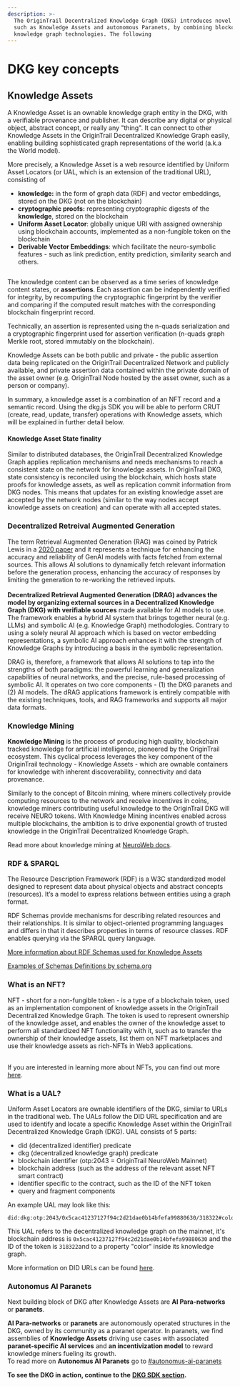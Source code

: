 ```yaml
---
description: >-
  The OriginTrail Decentralized Knowledge Graph (DKG) introduces novel concepts,
  such as Knowledge Assets and autonomous Paranets, by combining blockchain and
  knowledge graph technologies. The following
---
```


# DKG key concepts

## Knowledge Assets

A Knowledge Asset is an ownable knowledge graph entity in the DKG, with a verifiable provenance and publisher. It can describe any digital or physical object, abstract concept, or really any "thing". It can connect to other Knowledge Assets in the OriginTrail Decentralized Knowledge Graph easily, enabling building sophisticated graph representations of the world (a.k.a the World model).

More precisely, a Knowledge Asset is a web resource identified by Uniform Asset Locators (or UAL, which is an extension of the traditional URL), consisting of

* **knowledge:** in the form of graph data (RDF) and vector embeddings, stored on the DKG (not on the blockchain)
* **cryptographic proofs:** representing cryptographic digests of the **knowledge**, stored on the blockchain
* **Uniform Asset Locator**: globally unique URI with assigned ownership using blockchain accounts, implemented as a non-fungible token on the blockchain
* **Derivable Vector Embeddings**: which facilitate the neuro-symbolic features - such as link prediction, entity prediction, similarity search and others.



<figure><img src=".gitbook/assets/Screenshot 2024-06-13 at 22.59.48.png" alt=""><figcaption></figcaption></figure>

The knowledge content can be observed as a time series of knowledge content states, or **assertions**. Each assertion can be independently verified for integrity, by recomputing the cryptographic fingerprint by the verifier and comparing if the computed result matches with the corresponding blockchain fingerprint record.

Technically, an assertion is represented using the n-quads serialization and a cryptographic fingerprint used for assertion verification (n-quads graph Merkle root, stored immutably on the blockchain).

Knowledge Assets can be both public and private - the public assertion data being replicated on the OriginTrail Decentralized Network and publicly available, and private assertion data contained within the private domain of the asset owner (e.g. OriginTrail Node hosted by the asset owner, such as a person or company).

In summary, a knowledge asset is a combination of an NFT record and a semantic record. Using the dkg.js SDK you will be able to perform CRUT (create, read, update, transfer) operations with Knowledge assets, which will be explained in further detail below.

#### Knowledge Asset State finality

Similar to distributed databases, the OriginTrail Decentralized Knowledge Graph applies replication mechanisms and needs mechanisms to reach a consistent state on the network for knowledge assets. In OriginTrail DKG, state consistency is reconciled using the blockchain, which hosts state proofs for knowledge assets, as well as replication commit information from DKG nodes. This means that updates for an existing knowledge asset are accepted by the network nodes (similar to the way nodes accept knowledge assets on creation) and can operate with all accepted states.

### Decentralized Retreival Augmented Generation

The term Retrieval Augmented Generation (RAG) was coined by Patrick Lewis in a [2020 paper](https://arxiv.org/pdf/2005.11401.pdf) and it represents a technique for enhancing the accuracy and reliability of GenAI models with facts fetched from external sources. This allows AI solutions to dynamically fetch relevant information before the generation process, enhancing the accuracy of responses by limiting the generation to re-working the retrieved inputs. \
\
**Decentralized Retrieval Augmented Generation (DRAG) advances the model by organizing external sources in a Decentralized Knowledge Graph (DKG) with verifiable sources** made available for AI models to use. The framework enables a hybrid AI system that brings together neural (e.g. LLMs) and symbolic AI (e.g. Knowledge Graph) methodologies. Contrary to using a solely neural AI approach which is based on vector embedding representations, a symbolic AI approach enhances it with the strength of Knowledge Graphs by introducing a basis in the symbolic representation.

DRAG is, therefore, a framework that allows AI solutions to tap into the strengths of both paradigms: the powerful learning and generalization capabilities of neural networks, and the precise, rule-based processing of symbolic AI. It operates on two core components - (1) the DKG paranets and (2) AI models. The dRAG applications framework is entirely compatible with the existing techniques, tools, and RAG frameworks and supports all major data formats.&#x20;

### Knowledge Mining

**Knowledge Mining** is the process of producing high quality, blockchain tracked knowledge for artificial intelligence, pioneered by the OriginTrail ecosystem. This cyclical process leverages the key component of the OriginTrail technology - Knowledge Assets - which are ownable containers for knowledge with inherent discoverability, connectivity and data provenance.

Similarly to the concept of Bitcoin mining, where miners collectively provide computing resources to the network and receive incentives in coins, knowledge miners contributing useful knowledge to the OriginTrail DKG will receive NEURO tokens. With Knowledge Mining incentives enabled across multiple blockchains, the ambition is to drive exponential growth of trusted knowledge in the OriginTrail Decentralized Knowledge Graph.

Read more about knowledge mining at [NeuroWeb docs](https://docs.neuroweb.ai/knowledge-mining).

### RDF & SPARQL

The Resource Description Framework (RDF) is a W3C standardized model designed to represent data about physical objects and abstract concepts (resources). It’s a model to express relations between entities using a graph format.

RDF Schemas provide mechanisms for describing related resources and their relationships. It is similar to object-oriented programming languages and differs in that it describes properties in terms of resource classes. RDF enables querying via the SPARQL query language.

[More information about RDF Schemas used for Knowledge Assets](broken-reference)

[Examples of Schemas Definitions by schema.org](https://schema.org/docs/schemas.html)

### What is an NFT?

NFT - short for a non-fungible token - is a type of a blockchain token, used as an implementation component of knowledge assets in the OriginTrail Decentralized Knowledge Graph. The token is used to represent ownership of the knowledge asset, and enables the owner of the knowledge asset to perform all standardized NFT functionality with it, such as to transfer the ownership of their knowledge assets, list them on NFT marketplaces and use their knowledge assets as rich-NFTs in Web3 applications.

\
If you are interested in learning more about NFTs, you can find out more [here](https://en.wikipedia.org/wiki/Non-fungible_token).

### What is a UAL?

Uniform Asset Locators are ownable identifiers of the DKG, similar to URLs in the traditional web. The UALs follow the DID URL specification and are used to identify and locate a specific Knowledge Asset within the OriginTrail Decentralized Knowledge Graph (DKG). UAL consists of 5 parts:

* did (decentralized identifier) predicate
* dkg (decentralized knowledge graph) predicate
* blockchain identifier (otp:2043 = OriginTrail NeuroWeb Mainnet)
* blockchain address (such as the address of the relevant asset NFT smart contract)
* identifier specific to the contract, such as the ID of the NFT token
* query and fragment components

An example UAL may look like this:

```
did:dkg:otp:2043/0x5cac41237127f94c2d21dae0b14bfefa99880630/318322#color
```

This UAL refers to the decentralized knowledge graph on the mainnet, it's blockchain address is `0x5cac41237127f94c2d21dae0b14bfefa99880630` and the ID of the token is `318322`and to a property "color" inside its knowledge graph.

More information on DID URLs can be found [here](https://www.w3.org/TR/did-core/#did-url-syntax).

### Autonomus AI Paranets

Next building block of DKG after Knowledge Assets are **AI Para-networks** or **paranets**.

**AI Para-networks** or **paranets** are autonomously operated structures in the DKG, owned by its community as a paranet operator. In paranets, we find assemblies of **Knowledge Assets** driving use cases with associated **paranet-specific AI services** and **an incentivization model** to reward knowledge miners fueling its growth. \
To read more on **Autonomus AI Paranets** go to [#autonomus-ai-paranets](dkg-key-concepts.md#autonomus-ai-paranets "mention")

**To see the DKG in action, continue to the** [**DKG SDK section**](dkg-v6-previous-version/dkg-sdk/)**.**
